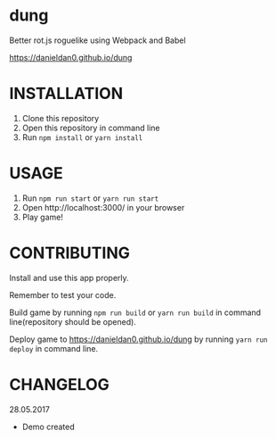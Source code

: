 # dung
Better rot.js roguelike using Webpack and Babel

https://danieldan0.github.io/dung

# INSTALLATION

 1. Clone this repository
 2. Open this repository in command line
 3. Run `npm install` or `yarn install`

# USAGE

 1. Run `npm run start` or `yarn run start`
 2. Open http://localhost:3000/ in your browser
 3. Play game!

# CONTRIBUTING

Install and use this app properly.

Remember to test your code.

Build game by running `npm run build` or `yarn run build` in command line(repository should be opened).

Deploy game to https://danieldan0.github.io/dung by running `yarn run deploy` in command line.

# CHANGELOG

28.05.2017
 - Demo created
